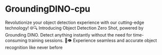 # GroundingDINO-cpu
Revolutionize your object detection experience with our cutting-edge technology! 🌐🔍 Introducing Object Detection Zero Shot, powered by Grounding DINO. Detect anything instantly without the need for time-consuming training sessions. 🚀👁️ Experience seamless and accurate object recognition like never before
